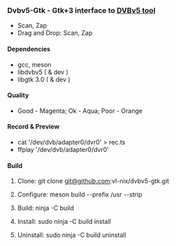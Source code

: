 ### Dvbv5-Gtk - Gtk+3 interface to [DVBv5 tool](https://www.linuxtv.org/wiki/index.php/DVBv5_Tools)

* Scan, Zap
* Drag and Drop: Scan, Zap

#### Dependencies

* gcc, meson
* libdvbv5 ( & dev )
* libgtk 3.0 ( & dev )

#### Quality

* Good - Magenta; Ok - Aqua; Poor - Orange

#### Record & Preview

* cat '/dev/dvb/adapter0/dvr0' > rec.ts
* ffplay '/dev/dvb/adapter0/dvr0'

#### Build

1. Clone: git clone git@github.com:vl-nix/dvbv5-gtk.git

2. Configure: meson build --prefix /usr --strip

3. Build: ninja -C build

4. Install: sudo ninja -C build install

5. Uninstall: sudo ninja -C build uninstall
